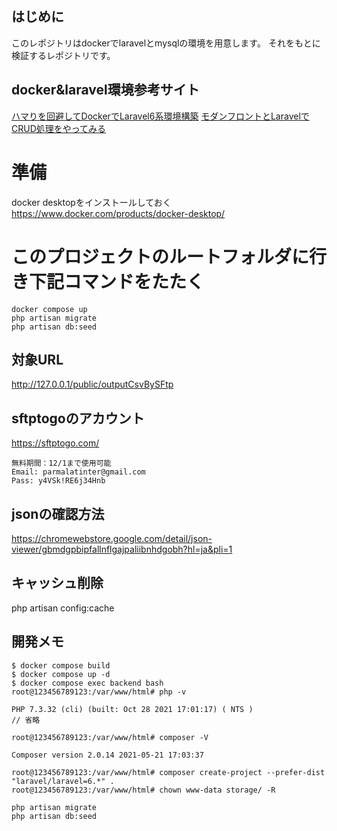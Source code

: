 ## はじめに
このレポジトリはdockerでlaravelとmysqlの環境を用意します。
それをもとに検証するレポジトリです。

## docker&laravel環境参考サイト 
[ハマりを回避してDockerでLaravel6系環境構築](https://qiita.com/2san/items/6e8af71f3186ad300538)
[モダンフロントとLaravelでCRUD処理をやってみる](https://qiita.com/2san/items/57d6a2cbe053dd314223)

# 準備
docker desktopをインストールしておく
https://www.docker.com/products/docker-desktop/

# このプロジェクトのルートフォルダに行き下記コマンドをたたく
```
docker compose up
php artisan migrate
php artisan db:seed
```

## 対象URL
http://127.0.0.1/public/outputCsvBySFtp

## sftptogoのアカウント
https://sftptogo.com/

```
無料期間：12/1まで使用可能
Email: parmalatinter@gmail.com
Pass: y4VSk!RE6j34Hnb
```

## jsonの確認方法
https://chromewebstore.google.com/detail/json-viewer/gbmdgpbipfallnflgajpaliibnhdgobh?hl=ja&pli=1

## キャッシュ削除
php artisan config:cache

## 開発メモ
```
$ docker compose build
$ docker compose up -d
$ docker compose exec backend bash
root@123456789123:/var/www/html# php -v

PHP 7.3.32 (cli) (built: Oct 28 2021 17:01:17) ( NTS )
// 省略

root@123456789123:/var/www/html# composer -V

Composer version 2.0.14 2021-05-21 17:03:37

root@123456789123:/var/www/html# composer create-project --prefer-dist "laravel/laravel=6.*" .
root@123456789123:/var/www/html# chown www-data storage/ -R

php artisan migrate
php artisan db:seed

```